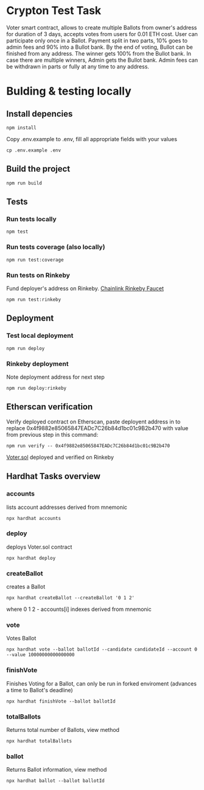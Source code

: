 # Crypton Test Task

Voter smart contract, allows to create multiple Ballots from owner's address for duration of 3 days, accepts votes from users for 0.01 ETH cost. User can participate only once in a Ballot. Payment split in two parts, 10% goes to admin fees and 90% into a Bullot bank. By the end of voting, Bullot can be finished from any address. The winner gets 100% from the Bullot bank. In case there are multiple winners, Admin gets the Bullot bank. Admin fees can be withdrawn in parts or fully at any time to any address.

# Bulding & testing locally

## Install depencies

```shell
npm install
```

Copy .env.example to .env, fill all appropriate fields with your values

```shell
cp .env.example .env
```

## Build the project

```shell
npm run build
```

## Tests

### Run tests locally

```shell
npm test
```

### Run tests coverage (also locally)

```shell
npm run test:coverage
```

### Run tests on Rinkeby

Fund deployer's address on Rinkeby. [Chainlink Rinkeby Faucet](https://faucets.chain.link/rinkeby)

```shell
npm run test:rinkeby
```

## Deployment

### Test local deployment

```shell
npm run deploy
```

### Rinkeby deployment

Note deployment address for next step

```shell
npm run deploy:rinkeby
```

## Etherscan verification

Verify deployed contract on Etherscan, paste deployent address in to replace 0x4f9882e85065847EADc7C26b84d1bc01c9B2b470 with value from previous step in this command:

```shell
npm run verify -- 0x4f9882e85065847EADc7C26b84d1bc01c9B2b470
```

[Voter.sol](https://rinkeby.etherscan.io/address/0x4f9882e85065847EADc7C26b84d1bc01c9B2b470#code) deployed and verified on Rinkeby

## Hardhat Tasks overview

### accounts

lists account addresses derived from mnemonic

```shell
npx hardhat accounts
```

### deploy

deploys Voter.sol contract

```shell
npx hardhat deploy
```

### createBallot

creates a Ballot

```shell
npx hardhat createBallot --createBallot '0 1 2'
```

where 0 1 2 - accounts[i] indexes derived from mnemonic

### vote

Votes Ballot

```shell
npx hardhat vote --ballot ballotId --candidate candidateId --account 0 --value 10000000000000000
```

### finishVote

Finishes Voting for a Ballot, can only be run in forked enviroment (advances a time to Ballot's deadline)

```shell
npx hardhat finishVote --ballot ballotId
```

### totalBallots

Returns total number of Ballots, view method

```shell
npx hardhat totalBallots
```

### ballot

Returns Ballot information, view method

```shell
npx hardhat ballot --ballot ballotId
```
